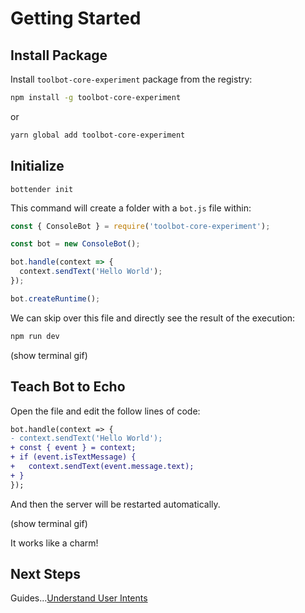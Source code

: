 # Getting Started

## Install Package

Install `toolbot-core-experiment` package from the registry:

```sh
npm install -g toolbot-core-experiment
```

or

```sh
yarn global add toolbot-core-experiment
```


## Initialize

```
bottender init
```

This command will create a folder with a `bot.js` file within:

```js
const { ConsoleBot } = require('toolbot-core-experiment');

const bot = new ConsoleBot();

bot.handle(context => {
  context.sendText('Hello World');
});

bot.createRuntime();
```

We can skip over this file and directly see the result of the execution:

```sh
npm run dev
```

(show terminal gif)


## Teach Bot to Echo

Open the file and edit the follow lines of code:

```diff
bot.handle(context => {
- context.sendText('Hello World');
+ const { event } = context;
+ if (event.isTextMessage) {
+   context.sendText(event.message.text);
+ }
});
```

And then the server will be restarted automatically.

(show terminal gif)

It works like a charm!


## Next Steps

Guides...[Understand User Intents](./Guides-Intent.md)
